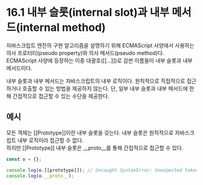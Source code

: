 # 16.1 내부 슬롯(internal slot)과 내부 메서드(internal method)

자바스크립트 엔진의 구현 알고리즘을 설명하기 위해 ECMAScript 사양에서 사용하는 의사 프로터티(pseudo property)와 의사 메서드(pseudo method)다.  
ECMAScript 사양에 등장하는 이중 대괄호(\[\[...]])로 감싼 이름들이 내부 슬롯과 내부 메서드이다.

내부 슬롯과 내부 메서드는 자바스크립트의 내부 로직이다. 원칙적으로 직접적으로 접근하거나 호출할 수 있는 방법을 제공하지 않는다. 단, 일부 내부 슬롯과 내부 메서드에 한해 간접적으로 접근할 수 있는 수단을 제공한다.

## 예시

모든 객체는 \[\[Prototype]]이란 내부 슬롯을 갖는다. 내부 슬롯은 원칙적으로 자바스크립트 내부 로직이라 접근할 수 없다.  
하지만 \[\[Prototype]] 내부 슬롯은 \_\_proto\_\_를 통해 간접적으로 접근할 수 있다.

```js
const o = {};

console.log(o.[[prototype]]); // Uncaught SyntaxError: Unexpected token '['
console.log(o.__proto__);
```
